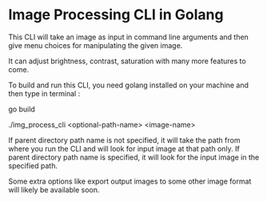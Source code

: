 # Image Processing CLI in Golang

This CLI will take an image as input in command line arguments and then give menu choices for manipulating the given image.

It can adjust brightness, contrast, saturation with many more features to come.

To build and run this CLI, you need golang installed on your machine and then type in terminal :

go build

./img_process_cli \<optional-path-name> \<image-name>

If parent directory path name is not specified, it will take the path from where you run the CLI and will look for input image at that path only. If parent directory path name is specified, it will look for the input image in the specified path.

Some extra options like export output images to some other image format will likely be available soon.

